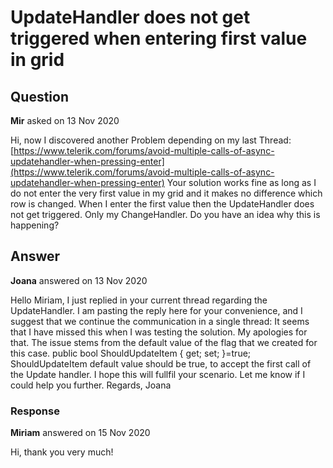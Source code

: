 # UpdateHandler does not get triggered when entering first value in grid

## Question

**Mir** asked on 13 Nov 2020

Hi, now I discovered another Problem depending on my last Thread: [https://www.telerik.com/forums/avoid-multiple-calls-of-async-updatehandler-when-pressing-enter](https://www.telerik.com/forums/avoid-multiple-calls-of-async-updatehandler-when-pressing-enter) Your solution works fine as long as I do not enter the very first value in my grid and it makes no difference which row is changed. When I enter the first value then the UpdateHandler does not get triggered. Only my ChangeHandler. Do you have an idea why this is happening?

## Answer

**Joana** answered on 13 Nov 2020

Hello Miriam, I just replied in your current thread regarding the UpdateHandler. I am pasting the reply here for your convenience, and I suggest that we continue the communication in a single thread: It seems that I have missed this when I was testing the solution. My apologies for that. The issue stems from the default value of the flag that we created for this case. public bool ShouldUpdateItem { get; set; }=true; ShouldUpdateItem default value should be true, to accept the first call of the Update handler. I hope this will fullfil your scenario. Let me know if I could help you further. Regards, Joana

### Response

**Miriam** answered on 15 Nov 2020

Hi, thank you very much!
